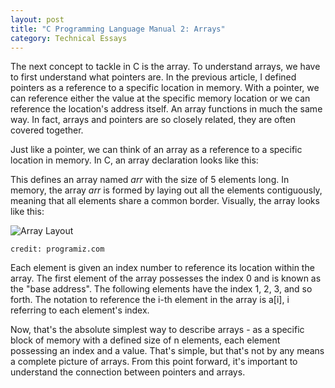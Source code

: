 ```yaml
---
layout: post
title: "C Programming Language Manual 2: Arrays"
category: Technical Essays
---
```


The next concept to tackle in C is the array. To understand arrays, we have to first understand what pointers are. In the previous article, I defined pointers as a reference to a specific location in memory. With a pointer, we can reference either the value at the specific memory location or we can reference the location's address itself. An array functions in much the same way. In fact, arrays and pointers are so closely related, they are often covered together. 

Just like a pointer, we can think of an array as a reference to a specific location in memory. In C, an array declaration looks like this:

<script src="https://gist.github.com/mdemichele/d3942a52f256a9fc8d32e34d42afdf63.js"></script>

This defines an array named *arr* with the size of 5 elements long. In memory, the array *arr* is formed by laying out all the elements contiguously, meaning that all elements share a common border. Visually, the array looks like this: 

![Array Layout](https://cdn.programiz.com/sites/tutorial2program/files/c-arrays.jpg)

`credit: programiz.com`

Each element is given an index number to reference its location within the array. The first element of the array possesses the index 0 and is known as the "base address". The following elements have the index 1, 2, 3, and so forth. The notation to reference the i-th element in the array is a[i], i referring to each element's index.

Now, that's the absolute simplest way to describe arrays - as a specific block of memory with a defined size of n elements, each element possessing an index and a value. That's simple, but that's not by any means a complete picture of arrays. From this point forward, it's important to understand the connection between pointers and arrays. 




